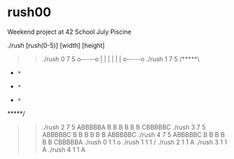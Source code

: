 # rush00
Weekend project at 42 School July Piscine

./rush [rush(0-5)] [width] [height]

>> ./rush 0 7 5
o-----o
|     |
|     |
|     |
o-----o
>> ./rush 1 7 5
/*****\
*     *
*     *
*     *
\*****/
>> ./rush 2 7 5
ABBBBBA
B     B
B     B
B     B
CBBBBBC
>> ./rush 3 7 5
ABBBBBC
B     B
B     B
B     B
ABBBBBC
>> ./rush 4 7 5
ABBBBBC
B     B
B     B
B     B
CBBBBBA
>> ./rush 0 1 1
o
>> ./rush 1 1 1
/
>> ./rush 2 1 1
A
>> ./rush 3 1 1
A
>> ./rush 4 1 1
A

